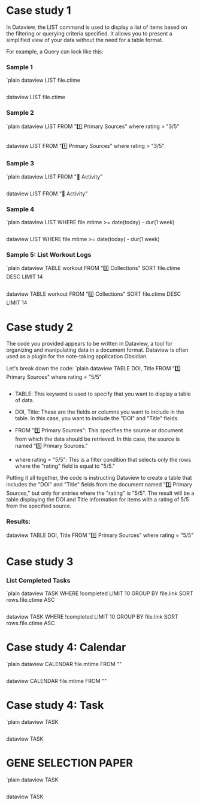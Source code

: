 # Case study 1

In Dataview, the LIST command is used to display a list of items based on the filtering or querying criteria specified. It allows you to present a simplified view of your data without the need for a table format.

For example, a Query can look like this:

### Sample 1
`plain
dataview 
LIST file.ctime
```
````

dataview 
LIST file.ctime


### Sample 2
`plain
dataview 
LIST FROM "1️⃣ Primary Sources" where rating > "3/5"
```
````

dataview 
LIST FROM "1️⃣ Primary Sources" where rating > "3/5"


### Sample 3
`plain
dataview
LIST
FROM "📆 Activity"
```
````

dataview
LIST
FROM "📆 Activity"


### Sample 4
`plain
dataview
LIST
WHERE file.mtime >= date(today) - dur(1 week)
```
````

dataview
LIST
WHERE file.mtime >= date(today) - dur(1 week)


### Sample 5: List Workout Logs
`plain
dataview
TABLE workout
FROM "2️⃣ Collections"
SORT file.ctime DESC
LIMIT 14
```
````

dataview
TABLE workout
FROM "2️⃣ Collections"
SORT file.ctime DESC
LIMIT 14


# Case study 2
The code you provided appears to be written in Dataview, a tool for organizing and manipulating data in a document format. Dataview is often used as a plugin for the note-taking application Obsidian.

Let's break down the code:
`plain
dataview 
TABLE DOI, Title FROM "1️⃣ Primary Sources" where rating = "5/5"
```
````
- TABLE: This keyword is used to specify that you want to display a table of data.

- DOI, Title: These are the fields or columns you want to include in the table. In this case, you want to include the "DOI" and "Title" fields.

- FROM "1️⃣ Primary Sources": This specifies the source or document from which the data should be retrieved. In this case, the source is named "1️⃣ Primary Sources."

- where rating = "5/5": This is a filter condition that selects only the rows where the "rating" field is equal to "5/5."

Putting it all together, the code is instructing Dataview to create a table that includes the "DOI" and "Title" fields from the document named "1️⃣ Primary Sources," but only for entries where the "rating" is "5/5". The result will be a table displaying the DOI and Title information for items with a rating of 5/5 from the specified source.

### Results:
dataview 
TABLE DOI, Title FROM "1️⃣ Primary Sources" where rating = "5/5"


# Case study 3

### List Completed Tasks
`plain
dataview
TASK
WHERE !completed
LIMIT 10
GROUP BY file.link
SORT rows.file.ctime ASC
```
````

dataview
TASK
WHERE !completed
LIMIT 10
GROUP BY file.link
SORT rows.file.ctime ASC


# Case study 4: Calendar
`plain
dataview
CALENDAR file.mtime
FROM ""
```
````

dataview
CALENDAR file.mtime
FROM ""


# Case study 4: Task
`plain
dataview
TASK
```
````

dataview
TASK


# GENE SELECTION PAPER
`plain
dataview
TASK
```
````

dataview
TASK